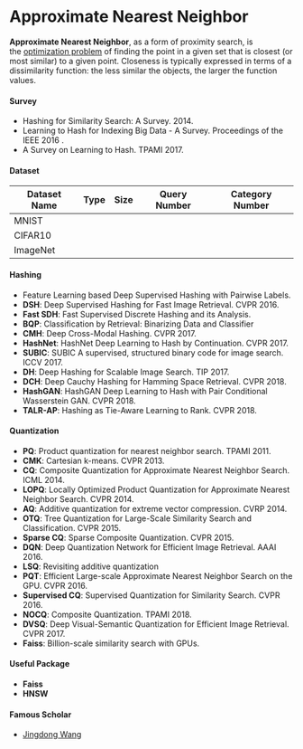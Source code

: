 # Approximate Nearest Neighbor

**Approximate Nearest Neighbor**, as a form of proximity search, is the [optimization problem](https://en.wikipedia.org/wiki/Optimization_problem) of finding the point in a given set that is closest (or most similar) to a given point. Closeness is typically expressed in terms of a dissimilarity function: the less similar the objects, the larger the function values.  

#### Survey

- Hashing for Similarity Search: A Survey. 2014.
- Learning to Hash for Indexing Big Data - A Survey. Proceedings of the IEEE 2016 .
- A Survey on Learning to Hash. TPAMI 2017.

#### Dataset

| Dataset Name | Type | Size | Query Number | Category Number |
| ------------ | ---- | ---- | ------------ | --------------- |
| MNIST        |      |      |              |                 |
| CIFAR10      |      |      |              |                 |
| ImageNet     |      |      |              |                 |

#### Hashing

- Feature Learning based Deep Supervised Hashing with Pairwise Labels.
- **DSH**: Deep Supervised Hashing for Fast Image Retrieval. CVPR 2016.
- **Fast SDH**: Fast Supervised Discrete Hashing and its Analysis.
- **BQP**: Classification by Retrieval: Binarizing Data and Classifier
- **CMH**: Deep Cross-Modal Hashing. CVPR 2017.
- **HashNet**: HashNet Deep Learning to Hash by Continuation. CVPR 2017.
- **SUBIC**: SUBIC A supervised, structured binary code for image search. ICCV 2017.
- **DH**: Deep Hashing for Scalable Image Search. TIP 2017.
- **DCH**: Deep Cauchy Hashing for Hamming Space Retrieval. CVPR 2018.
- **HashGAN**: HashGAN Deep Learning to Hash with Pair Conditional Wasserstein GAN. CVPR 2018.
- **TALR-AP**: Hashing as Tie-Aware Learning to Rank. CVPR 2018.

####  Quantization 

- **PQ**: Product quantization for nearest neighbor search. TPAMI 2011.
- **CMK**: Cartesian k-means. CVPR 2013.
- **CQ**: Composite Quantization for Approximate Nearest Neighbor Search. ICML 2014.
- **LOPQ**: Locally Optimized Product Quantization for Approximate Nearest Neighbor Search. CVPR 2014.
- **AQ**: Additive quantization for extreme vector compression. CVRP 2014.
- **OTQ**: Tree Quantization for Large-Scale Similarity Search and Classification. CVPR 2015.
- **Sparse CQ**: Sparse Composite Quantization. CVPR 2015.
- **DQN**: Deep Quantization Network for Efficient Image Retrieval. AAAI 2016.
- **LSQ**: Revisiting additive quantization
- **PQT**: Efficient Large-scale Approximate Nearest Neighbor Search on the GPU. CVPR 2016.
- **Supervised CQ**: Supervised Quantization for Similarity Search. CVPR 2016.
- **NOCQ**: Composite Quantization. TPAMI 2018.
- **DVSQ**: Deep Visual-Semantic Quantization for Efficient Image Retrieval. CVPR 2017.
- **Faiss**: Billion-scale similarity search with GPUs.

#### Useful Package

- **Faiss**
- **HNSW**

#### Famous Scholar

- [Jingdong Wang](https://jingdongwang2017.github.io/)

